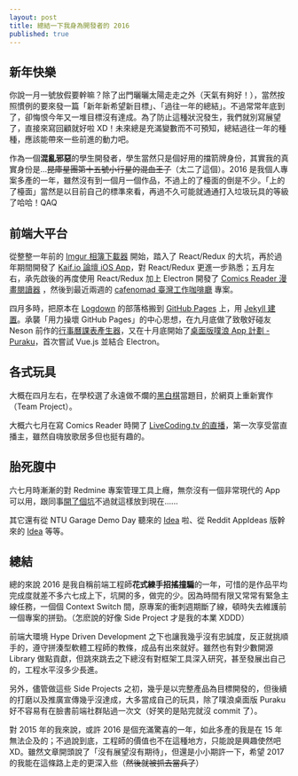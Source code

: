 ```yaml
---
layout: post
title: 總結一下我身為開發者的 2016
published: true
---
```


## 新年快樂

你說一月一號放假要幹嘛？除了出門曬曬太陽走走之外（天氣有夠好！），當然按照慣例的要來發一篇「新年新希望新目標」、「過往一年的總結」。不過常常年底到了，卻悔恨今年又一堆目標沒有達成。為了防止這種狀況發生，我們就別寫展望了，直接來寫回顧就好啦 XD！未來總是充滿變數而不可預知，總結過往一年的種種，應該能帶來一些前進的動力吧。

作為一個**混亂邪惡**的學生開發者，學生當然只是個好用的擋箭牌身份，其實我的真實身份是...~~昆庫星團第十五號小行星的混血王子~~（太二了這個）。2016 是我個人專案多產的一年，雖然沒有到一個月一個作品，不過上的了檯面的倒是不少。「上的了檯面」當然是以目前自己的標準來看，再過不久可能就通通打入垃圾玩具的等級了哈哈！QAQ

## 前端大平台

從整整一年前的 [Imgur 相簿下載器](https://github.com/Yukaii/ImgurDownloader) 開始，踏入了 React/Redux 的大坑，再於過年期間開發了 [Kaif.io 論壇 iOS App](https://github.com/Yukaii/kaif-ios)，對 React/Redux 更進一步熟悉；五月左右，承先啟後的再度使用 React/Redux 加上 Electron 開發了 [Comics Reader 漫畫閱讀器](https://github.com/ComicsReader/app) ，然後到最近兩週的 [cafenomad 臺灣工作咖啡廳](https://github.com/Yukaii/cafenomad-app/) 專案。

四月多時，把原本在 [Logdown](http://yukaihuang93.logdown.com) 的部落格搬到 [GitHub Pages](https://github.com/Yukaii/yukaii.github.io) 上，用 [Jekyll 建置](https://github.com/Yukaii/Blog)。承襲「用力操壞 GitHub Pages」的中心思想，在九月底做了致敬好碰友 Neson 前作的[行事曆課表產生器](https://github.com/Yukaii/ics-scheduler)，又在十月底開始了[桌面版噗浪 App 計劃 - Puraku](https://github.com/puraku/app)，首次嘗試 Vue.js 並結合 Electron。

## 各式玩具

大概在四月左右，在學校選了永遠做不爛的[黑白棋](https://github.com/Yukaii/reversi-js)當題目，於網頁上重新實作（Team Project）。

大概六七月在寫 Comics Reader 時開了 [LiveCoding.tv 的直播](https://livecoding.tv/yukaii/)，第一次享受當直播主，雖然自嗨放歌居多但也挺有趣的。

## 胎死腹中

六七月時漸漸的對 Redmine 專案管理工具上癮，無奈沒有一個非常現代的 App 可以用，跟同事[開了個坑](https://github.com/ChengHsuanLiu/redminePro)不過就這樣放到現在......

其它還有從 NTU Garage Demo Day 聽來的 [Idea](https://github.com/Yukaii/IgHero/issues/1) 啦、從 Reddit AppIdeas 版幹來的 [Idea](https://github.com/Yukaii/read-n-share/issues/1) 等等。

## 總結

總的來說 2016 是我自稱前端工程師**花式練手招搖撞騙**的一年，可惜的是作品平均完成度就差不多六七成上下，坑開的多，做完的少。因為時間有限又常常有緊急主線任務，一個個 Context Switch 間，原專案的衝刺週期斷了線，頓時失去維護前一個專案的拼勁。（怎麽說的好像 Side Project 才是我的本業 XDDD）

前端大環境 Hype Driven Development 之下也讓我幾乎沒有忠誠度，反正就挑順手的，遵守拼湊型軟體工程師的教條，成品有出來就好。雖然也有對少數開源 Library 做點貢獻，但跳來跳去之下總沒有對框架工具深入研究，甚至發展出自己的，工程水平沒多少長進。

另外，儘管做這些 Side Projects 之初，幾乎是以完整產品為目標開發的，但後續的打磨以及推廣宣傳幾乎沒達成，大多當成自己的玩具，除了噗浪桌面版 Puraku 好不容易有在臉書前端社群貼過一次文（好笑的是貼完就沒 commit 了）。

對 2015 年的我來說，或許 2016 是個充滿驚喜的一年，如此多產的我是在 15 年無法企及的；不過說到底，工程師的價值也不在這種地方，只能說是興趣使然吧 XD。雖然文章開頭說了「沒有展望沒有期待」，但還是小小期許一下，希望 2017 的我能在這條路上走的更深入些（~~然後就被抓去當兵了~~）
